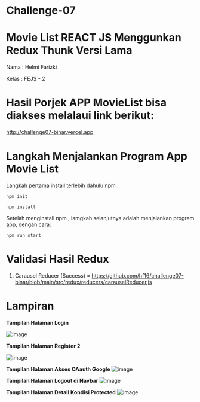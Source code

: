 # Challenge-07

# Movie List REACT JS Menggunkan Redux Thunk Versi Lama
Nama : Helmi Farizki

Kelas : FEJS - 2

# Hasil Porjek APP MovieList bisa diakses melalaui link berikut: 

http://challenge07-binar.vercel.app


# Langkah Menjalankan Program App Movie List
Langkah pertama install terlebih dahulu npm :
```
npm init
```

```
npm install
```

Setelah menginstall npm , lamgkah selanjutnya adalah menjalankan program app, dengan cara:
```
npm run start
```

# Validasi Hasil Redux
1. Carausel Reducer (Success) = https://github.com/hf16/challenge07-binar/blob/main/src/redux/reducers/carauselReducer.js 

# Lampiran

**Tampilan Halaman Login**

![image](https://user-images.githubusercontent.com/95130275/197191985-68b38da8-b99f-4542-a92b-1652e4b0fa43.png)


**Tampilan Halaman Register 2**

![image](https://user-images.githubusercontent.com/95130275/197192089-6019d0d2-d960-4fd2-9ef2-b872c90f4b7c.png)


**Tampilan Halaman Akses OAauth Google**
![image](https://user-images.githubusercontent.com/95130275/197192405-2826a5f5-b5cf-41e0-935f-db358b644842.png)


**Tampilan Halaman Logout di Navbar**
![image](https://user-images.githubusercontent.com/95130275/197192943-c47d9cb6-b3bc-425f-8c2f-37a6a7b6cb0a.png)


**Tampilan Halaman Detail Kondisi Protected**
![image](https://user-images.githubusercontent.com/95130275/197193281-473b8506-726c-4026-956d-815d8f9e3f09.png)



